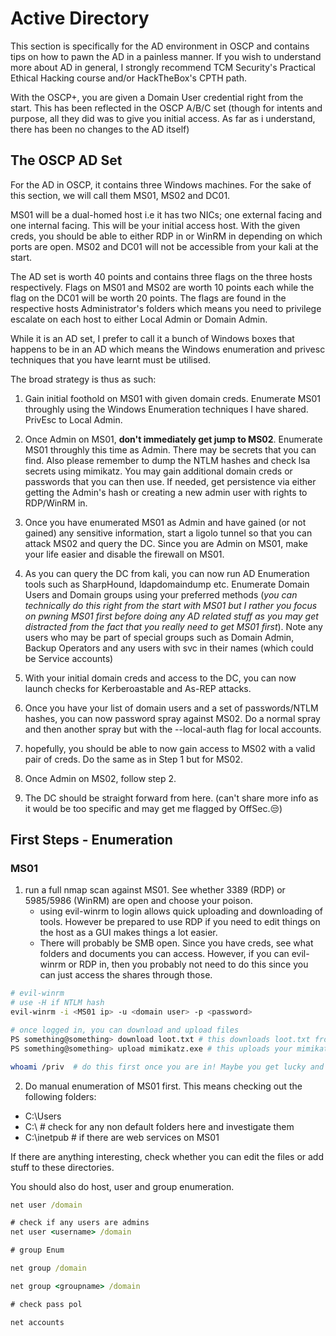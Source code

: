 # Active Directory

This section is specifically for the AD environment in OSCP and contains tips on how to pawn the AD in a painless manner. If you wish to understand more about AD in general, I strongly recommend TCM Security's Practical Ethical Hacking course and/or HackTheBox's CPTH path.

With the OSCP+, you are given a Domain User credential right from the start. This has been reflected in the OSCP A/B/C set (though for intents and purpose, all they did was to give you initial access. As far as i understand, there has been no changes to the AD itself)

## The OSCP AD Set

For the AD in OSCP, it contains three Windows machines. For the sake of this section, we will call them MS01, MS02 and DC01. 

MS01 will be a dual-homed host i.e it has two NICs; one external facing and one internal facing. This will be your initial access host. With the given creds, you should be able to either RDP in or WinRM in depending on which ports are open. MS02 and DC01 will not be accessible from your kali at the start.

The AD set is worth 40 points and contains three flags on the three hosts respectively. Flags on MS01 and MS02 are worth 10 points each while the flag on the DC01 will be worth 20 points. The flags are found in the respective hosts Administrator's folders which means you need to privilege escalate on each host to either Local Admin or Domain Admin. 

While it is an AD set, I prefer to call it a bunch of Windows boxes that happens to be in an AD which means the Windows enumeration and privesc techniques that you have learnt must be utilised. 

The broad strategy is thus as such:

1) Gain initial foothold on MS01 with given domain creds. Enumerate MS01 throughly using the Windows Enumeration techniques I have shared. PrivEsc to Local Admin.

2) Once Admin on MS01, **don't immediately get jump to MS02**. Enumerate MS01 throughly this time as Admin. There may be secrets that you can find. Also please remember to dump the NTLM hashes and check lsa secrets using mimikatz. You may gain additional domain creds or passwords that you can then use. If needed, get persistence via either getting the Admin's hash or creating a new admin user with rights to RDP/WinRM in.

3) Once you have enumerated MS01 as Admin and have gained (or not gained) any sensitive information, start a ligolo tunnel so that you can attack MS02 and query the DC. Since you are Admin on MS01, make your life easier and disable the firewall on MS01.

4) As you can query the DC from kali, you can now run AD Enumeration tools such as SharpHound, ldapdomaindump etc. Enumerate Domain Users and Domain groups using your preferred methods (*you can technically do this right from the start with MS01 but I rather you focus on pwning MS01 first before doing any AD related stuff as you may get distracted from the fact that you really need to get MS01 first*). Note any users who may be part of special groups such as Domain Admin, Backup Operators and any users with svc in their names (which could be Service accounts)

5) With your initial domain creds and access to the DC, you can now launch checks for Kerberoastable and As-REP attacks. 

6) Once you have your list of domain users and a set of passwords/NTLM hashes, you can now password spray against MS02. Do a normal spray and then another spray but with the --local-auth flag for local accounts.

7) hopefully, you should be able to now gain access to MS02 with a valid pair of creds. Do the same as in Step 1 but for MS02.

8) Once Admin on MS02, follow step 2.

9) The DC should be straight forward from here. (can't share more info as it would be too specific and may get me flagged by OffSec.😒)

## First Steps - Enumeration 

### MS01

1) run a full nmap scan against MS01. See whether 3389 (RDP) or 5985/5986 (WinRM) are open and choose your poison.
    - using evil-winrm to login allows quick uploading and downloading of tools. However be prepared to use RDP if you need to edit things on the host as a GUI makes things a lot easier.
    - There will probably be SMB open. Since you have creds, see what folders and documents you can access. However, if you can evil-winrm or RDP in, then you probably not need to do this since you can just access the shares through those.

```bash
# evil-winrm
# use -H if NTLM hash
evil-winrm -i <MS01 ip> -u <domain user> -p <password> 

# once logged in, you can download and upload files
PS something@something> download loot.txt # this downloads loot.txt from the host to your kali's current working directory
PS something@something> upload mimikatz.exe # this uploads your mimikatz.exe from your current working directory. If your mimikatz is somewhere else, you need to provide either the absolute or relative path

whoami /priv  # do this first once you are in! Maybe you get lucky and there is SeImpersonatePrivilege
```

2) Do manual enumeration of MS01 first. This means checking out the following folders:
- C:\Users
- C:\  # check for any non default folders here and investigate them
- C:\inetpub # if there are web services on MS01

If there are anything interesting, check whether you can edit the files or add stuff to these directories. 

You should also do host, user and group enumeration.

```cmd
net user /domain

# check if any users are admins
net user <username> /domain

# group Enum

net group /domain

net group <groupname> /domain

# check pass pol

net accounts
```